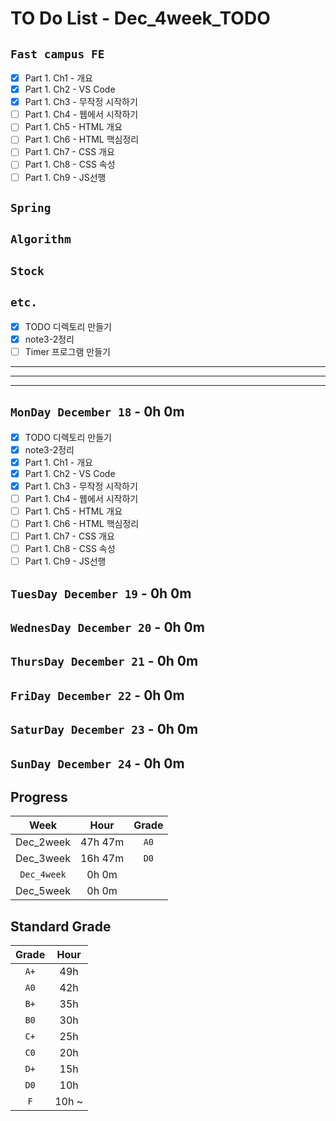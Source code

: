 # TO Do List - Dec_4week_TODO

## `Fast campus FE` 
- [x] Part 1. Ch1 - 개요
- [x] Part 1. Ch2 - VS Code
- [x] Part 1. Ch3 - 무작정 시작하기
- [ ] Part 1. Ch4 - 웹에서 시작하기
- [ ] Part 1. Ch5 - HTML 개요
- [ ] Part 1. Ch6 - HTML 핵심정리
- [ ] Part 1. Ch7 - CSS 개요
- [ ] Part 1. Ch8 - CSS 속성
- [ ] Part 1. Ch9 - JS선행

## `Spring`

## `Algorithm`

## `Stock`

## `etc.`
- [x] TODO 디렉토리 만들기
- [x] note3-2정리
- [ ] Timer 프로그램 만들기

---
---
---

## `MonDay December 18` - 0h 0m
- [x] TODO 디렉토리 만들기
- [x] note3-2정리
- [x] Part 1. Ch1 - 개요
- [x] Part 1. Ch2 - VS Code
- [x] Part 1. Ch3 - 무작정 시작하기
- [ ] Part 1. Ch4 - 웹에서 시작하기
- [ ] Part 1. Ch5 - HTML 개요
- [ ] Part 1. Ch6 - HTML 핵심정리
- [ ] Part 1. Ch7 - CSS 개요
- [ ] Part 1. Ch8 - CSS 속성
- [ ] Part 1. Ch9 - JS선행

## `TuesDay December 19` - 0h 0m


## `WednesDay December 20` - 0h 0m


## `ThursDay December 21` - 0h 0m


## `FriDay December 22` - 0h 0m


## `SaturDay December 23` - 0h 0m


## `SunDay December 24` - 0h 0m


## Progress
| Week | Hour | Grade |
|:---:|:---:|:---:|
|Dec_2week|47h 47m|`A0`|
|Dec_3week|16h 47m|`D0`|
|`Dec_4week`|0h 0m||
|Dec_5week|0h 0m||


## Standard Grade

| Grade | Hour |
|:---:|:---:|
|`A+`|49h|
|`A0`|42h|
|`B+`|35h|
|`B0`|30h|
|`C+`|25h|
|`C0`|20h|
|`D+`|15h|
|`D0`|10h|
|`F`|10h ~|


